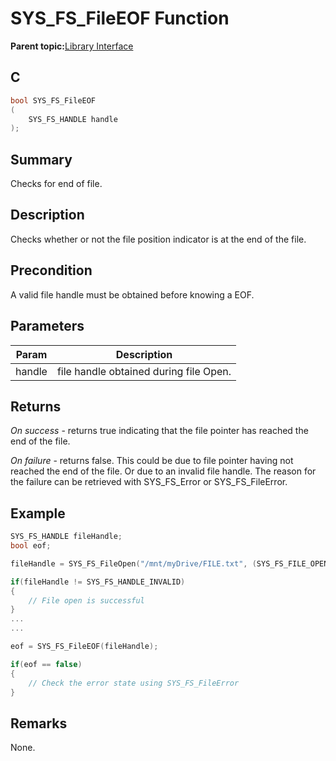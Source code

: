 # SYS\_FS\_FileEOF Function

**Parent topic:**[Library Interface](GUID-42556FDF-A632-49FE-8A5E-9303A926578C.md)

## C

```c
bool SYS_FS_FileEOF
(
    SYS_FS_HANDLE handle
);
```

## Summary

Checks for end of file.

## Description

Checks whether or not the file position indicator is at the end of the file.

## Precondition

A valid file handle must be obtained before knowing a EOF.

## Parameters

|Param|Description|
|-----|-----------|
|handle|file handle obtained during file Open.|

## Returns

*On success* - returns true indicating that the file pointer has reached the<br />end of the file.

*On failure* - returns false. This could be due to file pointer having not<br />reached the end of the file. Or due to an invalid file handle. The reason for the failure can be retrieved with SYS\_FS\_Error or SYS\_FS\_FileError.

## Example

```c
SYS_FS_HANDLE fileHandle;
bool eof;

fileHandle = SYS_FS_FileOpen("/mnt/myDrive/FILE.txt", (SYS_FS_FILE_OPEN_READ));

if(fileHandle != SYS_FS_HANDLE_INVALID)
{
    // File open is successful
}
...
...

eof = SYS_FS_FileEOF(fileHandle);

if(eof == false)
{
    // Check the error state using SYS_FS_FileError
}
```

## Remarks

None.

